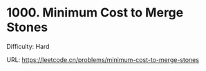 # 1000. Minimum Cost to Merge Stones

Difficulty: Hard

URL: https://leetcode.cn/problems/minimum-cost-to-merge-stones

